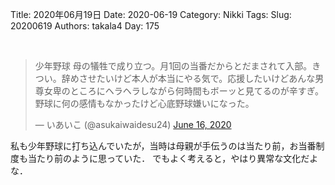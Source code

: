 ﻿Title: 2020年06月19日
Date: 2020-06-19
Category: Nikki
Tags: 
Slug: 20200619
Authors: takala4
Day: 175



<br>
<blockquote class="twitter-tweet"><p lang="ja" dir="ltr">少年野球 母の犠牲で成り立つ。月1回の当番だからとだまされて入部。きつい。辞めさせたいけど本人が本当にやる気で。応援したいけどあんな男尊女卑のところにヘラヘラしながら何時間もボーッと見てるのが辛すぎ。野球に何の感情もなかったけど心底野球嫌いになった。</p>&mdash; いあいこ (@asukaiwaidesu24) <a href="https://twitter.com/asukaiwaidesu24/status/1272696794258870272?ref_src=twsrc%5Etfw">June 16, 2020</a></blockquote> <script async src="https://platform.twitter.com/widgets.js" charset="utf-8"></script>



私も少年野球に打ち込んでいたが，当時は母親が手伝うのは当たり前，お当番制度も当たり前のように思っていた．
でもよく考えると，やはり異常な文化だよな．